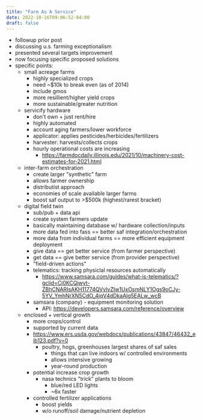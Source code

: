 ```yaml
---
title: "Farm As A Service"
date: 2022-10-16T09:06:52-04:00
draft: false
---
```


- followup prior post
- discussing u.s. farming exceptionalism
- presented several targets improvement
- now focusing specific proposed solutions
- specific points:
    - small acreage farms
        - highly specialized crops
        - need ~$10k to break even (as of 2014)
        - include gmos
        - more resillient/higher yield crops
        - more sustainable/greater nutrition
    - servicify hardware
        - don't own + just rent/hire
        - highly automated
        - account aging farmers/lower workforce
        - applicator: applies pesticides/herbicides/fertilizers
        - harvester: harvests/collects crops
        - hourly operational costs are increasing
            - https://farmdocdaily.illinois.edu/2021/10/machinery-cost-estimates-for-2021.html
    - inter-farm orchestration
        - create larger "synthetic" farm
        - allows farmer ownership
        - distributist approach
        - economies of scale available larger farms
        - boost saf output to >$500k (highest/rarest bracket)
    - digital field twin
        - sub/pub + data api
        - create system farmers update
        - basically maintaining database w/ hardware collection/inputs
        - more data fed into fass == better saf integration/orchestration
        - more data from individual farms == more efficient equipment deployment
        - give data == get better service (from farmer perspective)
        - get data == give better service (from provider perspective)
        - "field-driven actions"
        - telematics: tracking physiclal resources automatically
            - https://www.samsara.com/guides/what-is-telematics/?gclid=Cj0KCQjwyt-ZBhCNARIsAKH11774QVvlvZIw1UxOsmNLY1Ogs9oCJy-5YV_YmhNrXN5CdO_4jqV4dDkaAlg5EALw_wcB
        - samsara (company) - equipment monitoring solution
            - API: https://developers.samsara.com/reference/overview
    - enclosed + vertical growth
        - more crops/control
        - supported by current data
        - https://www.ers.usda.gov/webdocs/publications/43847/46432_eib123.pdf?v=0
            - poultry, hogs, greenhouses largest shares of saf sales
                - things that can live indoors w/ controlled environments
                - allows intensive growing
                - year-round production
        - potential increase crop growth
            - nasa technics "trick" plants to bloom
                - blue/red LED lights
                - ~6x faster
        - controlled fertilizer applications
            - boost yields
            - w/o runoff/soil damage/nutrient depletion
